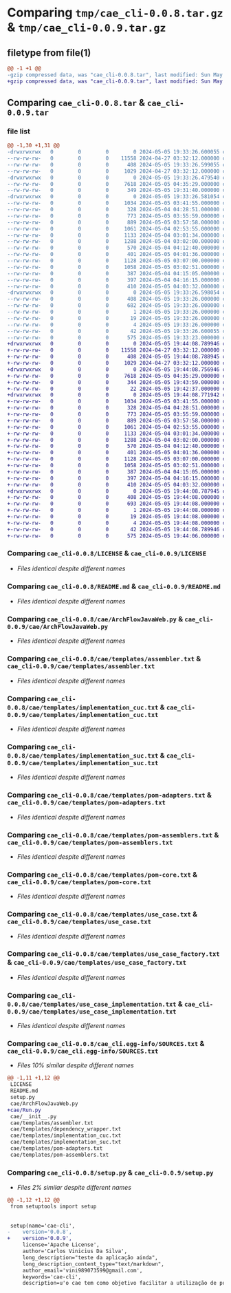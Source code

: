 # Comparing `tmp/cae_cli-0.0.8.tar.gz` & `tmp/cae_cli-0.0.9.tar.gz`

## filetype from file(1)

```diff
@@ -1 +1 @@
-gzip compressed data, was "cae_cli-0.0.8.tar", last modified: Sun May  5 19:33:26 2024, max compression
+gzip compressed data, was "cae_cli-0.0.9.tar", last modified: Sun May  5 19:44:08 2024, max compression
```

## Comparing `cae_cli-0.0.8.tar` & `cae_cli-0.0.9.tar`

### file list

```diff
@@ -1,30 +1,31 @@
-drwxrwxrwx   0        0        0        0 2024-05-05 19:33:26.600055 cae_cli-0.0.8/
--rw-rw-rw-   0        0        0    11558 2024-04-27 03:32:12.000000 cae_cli-0.0.8/LICENSE
--rw-rw-rw-   0        0        0      408 2024-05-05 19:33:26.599055 cae_cli-0.0.8/PKG-INFO
--rw-rw-rw-   0        0        0     1029 2024-04-27 03:32:12.000000 cae_cli-0.0.8/README.md
-drwxrwxrwx   0        0        0        0 2024-05-05 19:33:26.479540 cae_cli-0.0.8/cae/
--rw-rw-rw-   0        0        0     7618 2024-05-05 04:35:29.000000 cae_cli-0.0.8/cae/ArchFlowJavaWeb.py
--rw-rw-rw-   0        0        0      349 2024-05-05 19:31:40.000000 cae_cli-0.0.8/cae/__init__.py
-drwxrwxrwx   0        0        0        0 2024-05-05 19:33:26.581054 cae_cli-0.0.8/cae/templates/
--rw-rw-rw-   0        0        0     1034 2024-05-05 03:41:55.000000 cae_cli-0.0.8/cae/templates/assembler.txt
--rw-rw-rw-   0        0        0      328 2024-05-04 04:28:51.000000 cae_cli-0.0.8/cae/templates/dependency_wrapper.txt
--rw-rw-rw-   0        0        0      773 2024-05-05 03:55:59.000000 cae_cli-0.0.8/cae/templates/implementation_cuc.txt
--rw-rw-rw-   0        0        0      889 2024-05-05 03:57:58.000000 cae_cli-0.0.8/cae/templates/implementation_suc.txt
--rw-rw-rw-   0        0        0     1061 2024-05-04 02:53:55.000000 cae_cli-0.0.8/cae/templates/pom-adapters.txt
--rw-rw-rw-   0        0        0     1133 2024-05-04 03:01:34.000000 cae_cli-0.0.8/cae/templates/pom-assemblers.txt
--rw-rw-rw-   0        0        0     1288 2024-05-04 03:02:00.000000 cae_cli-0.0.8/cae/templates/pom-core.txt
--rw-rw-rw-   0        0        0      570 2024-05-04 04:12:40.000000 cae_cli-0.0.8/cae/templates/use_case.txt
--rw-rw-rw-   0        0        0      401 2024-05-05 04:01:36.000000 cae_cli-0.0.8/cae/templates/use_case_cuc.txt
--rw-rw-rw-   0        0        0     1128 2024-05-05 03:07:00.000000 cae_cli-0.0.8/cae/templates/use_case_factory.txt
--rw-rw-rw-   0        0        0     1058 2024-05-05 03:02:51.000000 cae_cli-0.0.8/cae/templates/use_case_implementation.txt
--rw-rw-rw-   0        0        0      387 2024-05-04 04:15:05.000000 cae_cli-0.0.8/cae/templates/use_case_input.txt
--rw-rw-rw-   0        0        0      397 2024-05-04 04:16:15.000000 cae_cli-0.0.8/cae/templates/use_case_output.txt
--rw-rw-rw-   0        0        0      410 2024-05-05 04:03:32.000000 cae_cli-0.0.8/cae/templates/use_case_suc.txt
-drwxrwxrwx   0        0        0        0 2024-05-05 19:33:26.598054 cae_cli-0.0.8/cae_cli.egg-info/
--rw-rw-rw-   0        0        0      408 2024-05-05 19:33:26.000000 cae_cli-0.0.8/cae_cli.egg-info/PKG-INFO
--rw-rw-rw-   0        0        0      682 2024-05-05 19:33:26.000000 cae_cli-0.0.8/cae_cli.egg-info/SOURCES.txt
--rw-rw-rw-   0        0        0        1 2024-05-05 19:33:26.000000 cae_cli-0.0.8/cae_cli.egg-info/dependency_links.txt
--rw-rw-rw-   0        0        0       19 2024-05-05 19:33:26.000000 cae_cli-0.0.8/cae_cli.egg-info/requires.txt
--rw-rw-rw-   0        0        0        4 2024-05-05 19:33:26.000000 cae_cli-0.0.8/cae_cli.egg-info/top_level.txt
--rw-rw-rw-   0        0        0       42 2024-05-05 19:33:26.600055 cae_cli-0.0.8/setup.cfg
--rw-rw-rw-   0        0        0      575 2024-05-05 19:33:23.000000 cae_cli-0.0.8/setup.py
+drwxrwxrwx   0        0        0        0 2024-05-05 19:44:08.789946 cae_cli-0.0.9/
+-rw-rw-rw-   0        0        0    11558 2024-04-27 03:32:12.000000 cae_cli-0.0.9/LICENSE
+-rw-rw-rw-   0        0        0      408 2024-05-05 19:44:08.788945 cae_cli-0.0.9/PKG-INFO
+-rw-rw-rw-   0        0        0     1029 2024-04-27 03:32:12.000000 cae_cli-0.0.9/README.md
+drwxrwxrwx   0        0        0        0 2024-05-05 19:44:08.756946 cae_cli-0.0.9/cae/
+-rw-rw-rw-   0        0        0     7618 2024-05-05 04:35:29.000000 cae_cli-0.0.9/cae/ArchFlowJavaWeb.py
+-rw-rw-rw-   0        0        0      344 2024-05-05 19:43:59.000000 cae_cli-0.0.9/cae/Run.py
+-rw-rw-rw-   0        0        0       22 2024-05-05 19:42:37.000000 cae_cli-0.0.9/cae/__init__.py
+drwxrwxrwx   0        0        0        0 2024-05-05 19:44:08.771942 cae_cli-0.0.9/cae/templates/
+-rw-rw-rw-   0        0        0     1034 2024-05-05 03:41:55.000000 cae_cli-0.0.9/cae/templates/assembler.txt
+-rw-rw-rw-   0        0        0      328 2024-05-04 04:28:51.000000 cae_cli-0.0.9/cae/templates/dependency_wrapper.txt
+-rw-rw-rw-   0        0        0      773 2024-05-05 03:55:59.000000 cae_cli-0.0.9/cae/templates/implementation_cuc.txt
+-rw-rw-rw-   0        0        0      889 2024-05-05 03:57:58.000000 cae_cli-0.0.9/cae/templates/implementation_suc.txt
+-rw-rw-rw-   0        0        0     1061 2024-05-04 02:53:55.000000 cae_cli-0.0.9/cae/templates/pom-adapters.txt
+-rw-rw-rw-   0        0        0     1133 2024-05-04 03:01:34.000000 cae_cli-0.0.9/cae/templates/pom-assemblers.txt
+-rw-rw-rw-   0        0        0     1288 2024-05-04 03:02:00.000000 cae_cli-0.0.9/cae/templates/pom-core.txt
+-rw-rw-rw-   0        0        0      570 2024-05-04 04:12:40.000000 cae_cli-0.0.9/cae/templates/use_case.txt
+-rw-rw-rw-   0        0        0      401 2024-05-05 04:01:36.000000 cae_cli-0.0.9/cae/templates/use_case_cuc.txt
+-rw-rw-rw-   0        0        0     1128 2024-05-05 03:07:00.000000 cae_cli-0.0.9/cae/templates/use_case_factory.txt
+-rw-rw-rw-   0        0        0     1058 2024-05-05 03:02:51.000000 cae_cli-0.0.9/cae/templates/use_case_implementation.txt
+-rw-rw-rw-   0        0        0      387 2024-05-04 04:15:05.000000 cae_cli-0.0.9/cae/templates/use_case_input.txt
+-rw-rw-rw-   0        0        0      397 2024-05-04 04:16:15.000000 cae_cli-0.0.9/cae/templates/use_case_output.txt
+-rw-rw-rw-   0        0        0      410 2024-05-05 04:03:32.000000 cae_cli-0.0.9/cae/templates/use_case_suc.txt
+drwxrwxrwx   0        0        0        0 2024-05-05 19:44:08.787945 cae_cli-0.0.9/cae_cli.egg-info/
+-rw-rw-rw-   0        0        0      408 2024-05-05 19:44:08.000000 cae_cli-0.0.9/cae_cli.egg-info/PKG-INFO
+-rw-rw-rw-   0        0        0      693 2024-05-05 19:44:08.000000 cae_cli-0.0.9/cae_cli.egg-info/SOURCES.txt
+-rw-rw-rw-   0        0        0        1 2024-05-05 19:44:08.000000 cae_cli-0.0.9/cae_cli.egg-info/dependency_links.txt
+-rw-rw-rw-   0        0        0       19 2024-05-05 19:44:08.000000 cae_cli-0.0.9/cae_cli.egg-info/requires.txt
+-rw-rw-rw-   0        0        0        4 2024-05-05 19:44:08.000000 cae_cli-0.0.9/cae_cli.egg-info/top_level.txt
+-rw-rw-rw-   0        0        0       42 2024-05-05 19:44:08.789946 cae_cli-0.0.9/setup.cfg
+-rw-rw-rw-   0        0        0      575 2024-05-05 19:44:06.000000 cae_cli-0.0.9/setup.py
```

### Comparing `cae_cli-0.0.8/LICENSE` & `cae_cli-0.0.9/LICENSE`

 * *Files identical despite different names*

### Comparing `cae_cli-0.0.8/README.md` & `cae_cli-0.0.9/README.md`

 * *Files identical despite different names*

### Comparing `cae_cli-0.0.8/cae/ArchFlowJavaWeb.py` & `cae_cli-0.0.9/cae/ArchFlowJavaWeb.py`

 * *Files identical despite different names*

### Comparing `cae_cli-0.0.8/cae/templates/assembler.txt` & `cae_cli-0.0.9/cae/templates/assembler.txt`

 * *Files identical despite different names*

### Comparing `cae_cli-0.0.8/cae/templates/implementation_cuc.txt` & `cae_cli-0.0.9/cae/templates/implementation_cuc.txt`

 * *Files identical despite different names*

### Comparing `cae_cli-0.0.8/cae/templates/implementation_suc.txt` & `cae_cli-0.0.9/cae/templates/implementation_suc.txt`

 * *Files identical despite different names*

### Comparing `cae_cli-0.0.8/cae/templates/pom-adapters.txt` & `cae_cli-0.0.9/cae/templates/pom-adapters.txt`

 * *Files identical despite different names*

### Comparing `cae_cli-0.0.8/cae/templates/pom-assemblers.txt` & `cae_cli-0.0.9/cae/templates/pom-assemblers.txt`

 * *Files identical despite different names*

### Comparing `cae_cli-0.0.8/cae/templates/pom-core.txt` & `cae_cli-0.0.9/cae/templates/pom-core.txt`

 * *Files identical despite different names*

### Comparing `cae_cli-0.0.8/cae/templates/use_case.txt` & `cae_cli-0.0.9/cae/templates/use_case.txt`

 * *Files identical despite different names*

### Comparing `cae_cli-0.0.8/cae/templates/use_case_factory.txt` & `cae_cli-0.0.9/cae/templates/use_case_factory.txt`

 * *Files identical despite different names*

### Comparing `cae_cli-0.0.8/cae/templates/use_case_implementation.txt` & `cae_cli-0.0.9/cae/templates/use_case_implementation.txt`

 * *Files identical despite different names*

### Comparing `cae_cli-0.0.8/cae_cli.egg-info/SOURCES.txt` & `cae_cli-0.0.9/cae_cli.egg-info/SOURCES.txt`

 * *Files 10% similar despite different names*

```diff
@@ -1,11 +1,12 @@
 LICENSE
 README.md
 setup.py
 cae/ArchFlowJavaWeb.py
+cae/Run.py
 cae/__init__.py
 cae/templates/assembler.txt
 cae/templates/dependency_wrapper.txt
 cae/templates/implementation_cuc.txt
 cae/templates/implementation_suc.txt
 cae/templates/pom-adapters.txt
 cae/templates/pom-assemblers.txt
```

### Comparing `cae_cli-0.0.8/setup.py` & `cae_cli-0.0.9/setup.py`

 * *Files 2% similar despite different names*

```diff
@@ -1,12 +1,12 @@
 from setuptools import setup
 
 
 setup(name='cae-cli',
-    version='0.0.8',
+    version='0.0.9',
     license='Apache License',
     author='Carlos Vinicius Da Silva',
     long_description="teste da aplicação ainda",
     long_description_content_type="text/markdown",
     author_email='vini989073599@gmail.com',
     keywords='cae-cli',
     description=u'o cae tem como objetivo facilitar a utilização de projeto com arquitetura limpa',
```

